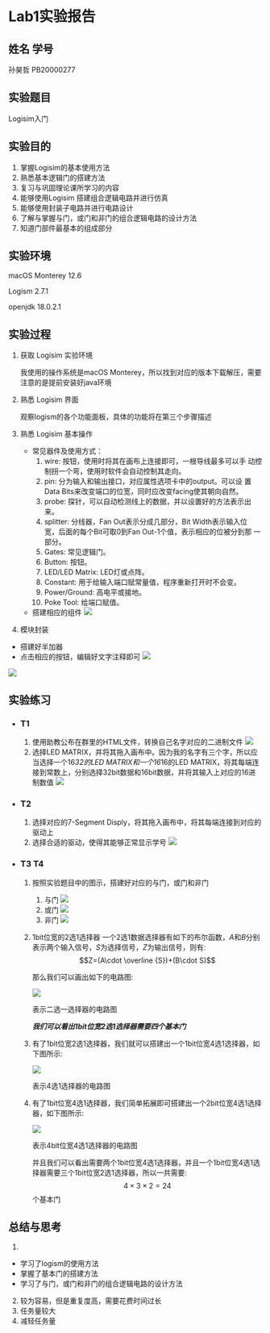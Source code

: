 # Lab1实验报告

## 姓名 学号

孙昊哲 PB20000277

## 实验题目

Logisim入门

## 实验目的

1. 掌握Logisim的基本使用方法
2. 熟悉基本逻辑门的搭建方法
3. 复习与巩固理论课所学习的内容
4. 能够使用Logisim 搭建组合逻辑电路并进行仿真
5. 能够使用封装子电路并进行电路设计
6. 了解与掌握与门，或门和非门的组合逻辑电路的设计方法
7. 知道门部件最基本的组成部分

## 实验环境

macOS Monterey 12.6

Logism 2.7.1

openjdk 18.0.2.1

## 实验过程

1. 获取 Logisim 实验环境
   
   我使用的操作系统是macOS Monterey，所以找到对应的版本下载解压，需要注意的是提前安装好java环境

2. 熟悉 Logisim 界面
   
   观察logism的各个功能面板，具体的功能将在第三个步骤描述

3. 熟悉 Logisim 基本操作
   
   * 常见器件及使用方式：
     1. wire: 按钮，使用时将其在画布上连接即可，一根导线最多可以手 动控制拐一个弯，使用时软件会自动控制其走向。
     2. pin: 分为输入和输出接口，对应属性选项卡中的output。可以设 置Data Bits来改变端口的位宽，同时应改变facing使其朝向自然。
     3. probe: 探针，可以自动检测线上的数据，并以设置好的方法表示出 来。
     4. splitter: 分线器，Fan Out表示分成几部分，Bit Width表示输入位 宽，后面的每个Bit可取0到Fan Out-1个值，表示相应的位被分到那 一部分。
     5. Gates: 常见逻辑门。
     6. Button: 按钮。
     7. LED/LED Matrix: LED灯或点阵。
     8. Constant: 用于给输入端口赋常量值，程序重新打开时不会变。
     9. Power/Ground: 高电平或接地。
     10. Poke Tool: 给端口赋值。
   * 搭建相应的组件
      ![](10.png)
4.  模块封装
   * 搭建好半加器
   * 点击相应的按钮，编辑好文字注释即可
   ![](12.png)

   ![](11.png)

## 实验练习

* ### T1

  1. 使用助教公布在群里的HTML文件，转换自己名字对应的二进制文件
   ![](1.png)
  2. 选择LED MATRIX，并将其拖入画布中。因为我的名字有三个字，所以应当选择一个16*32的LED MATRIX和一个16*16的LED MATRIX，将其每端连接到常数上，分别选择32bit数据和16bit数据，并将其输入上对应的16进制数值
   ![](2.png)

* ### T2

   1. 选择对应的7-Segment Disply，将其拖入画布中，将其每端连接到对应的驱动上
   2. 选择合适的驱动，使得其能够正常显示学号
   ![](3.png)

* ### T3 T4
   1. 按照实验题目中的图示，搭建好对应的与门，或门和非门
      1. 与门
         ![](4.png)
      2. 或门
         ![](5.png) 
      3. 非门
         ![](6.png)
   2. 1bit位宽的2选1选择器
      一个2选1数据选择器有如下的布尔函数，$\scriptstyle A$和$\scriptstyle B$分别表示两个输入信号，$\scriptstyle S$为选择信号，$\scriptstyle Z$为输出信号，则有:
      $$Z=(A\cdot \overline {S})+(B\cdot S)$$

      那么我们可以画出如下的电路图:

      ![](7.png)

      表示二选一选择器的电路图

      ***我们可以看出1bit位宽2选1选择器需要四个基本门***

   3. 有了1bit位宽2选1选择器，我们就可以搭建出一个1bit位宽4选1选择器，如下图所示:

      ![](8.png)

      表示4选1选择器的电路图

   4. 有了1bit位宽4选1选择器，我们简单拓展即可搭建出一个2bit位宽4选1选择器，如下图所示:

      ![](9.png)

      表示4bit位宽4选1选择器的电路图

      并且我们可以看出需要两个1bit位宽4选1选择器，并且一个1bit位宽4选1选择器需要三个1bit位宽2选1选择器，所以一共需要:
      $$4\times3\times2=24$$
      个基本门

## 总结与思考
1. 
  * 学习了logism的使用方法
  * 掌握了基本门的搭建方法
  * 学习了与门，或门和非门的组合逻辑电路的设计方法

2. 较为容易，但是重复度高，需要花费时间过长
3. 任务量较大
4. 减轻任务量
  